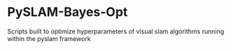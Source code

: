 # PySLAM-Bayes-Opt
Scripts built to optimize hyperparameters of visual slam algorithms running within the pyslam framework
